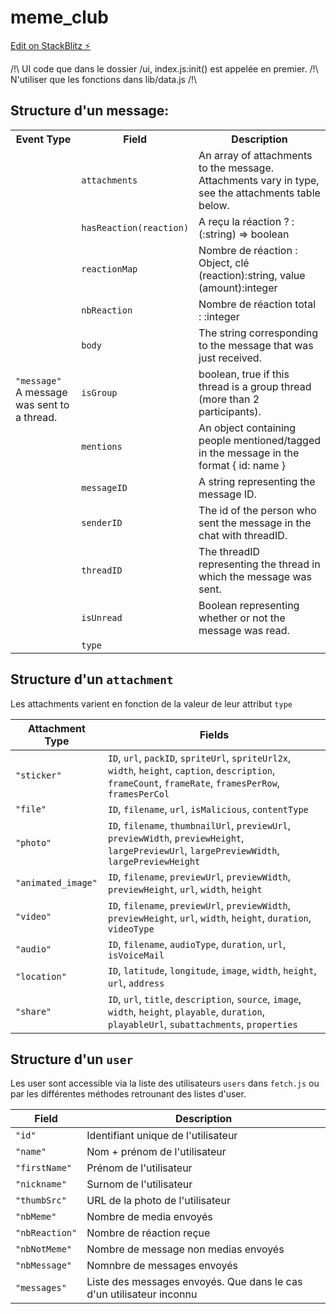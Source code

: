 # meme_club

[Edit on StackBlitz ⚡️](https://stackblitz.com/edit/js-n6fbz8)

/!\ UI code que dans le dossier /ui, index.js:init() est appelée en premier.
/!\ N'utiliser que les fonctions dans lib/data.js /!\

<h2> Structure d'un message: </h2>
<table>
	<tr>
		<th>Event Type</th>
		<th>Field</th>
		<th>Description</th>
	</tr>
	<tr>
		<td rowspan="12">
			<code>"message"</code><br />
			A message was sent to a thread.
		</td>
		<td><code>attachments</code></td>
		<td>An array of attachments to the message. Attachments vary in type, see the attachments table below.</td>
	</tr>
  
  <!-- Perso -->
  <tr>
		<td><code>hasReaction(reaction)</code></td>
		<td>A reçu la réaction ? : (:string) => boolean </td>
	</tr>
  <tr>
		<td><code>reactionMap</code></td>
		<td>Nombre de réaction : Object, clé (reaction):string, value (amount):integer
	</tr>
  <tr>
		<td><code>nbReaction</code></td>
		<td>Nombre de réaction total : :integer</td>
	</tr>
  <!-- Originals -->
	<tr>
		<td><code>body</code></td>
		<td>The string corresponding to the message that was just received.</td>
	</tr>
	<tr>
		<td><code>isGroup</code></td>
		<td>boolean, true if this thread is a group thread (more than 2 participants).</td>
	</tr>
    <tr>
        <td><code>mentions</code></td>
        <td>An object containing people mentioned/tagged in the message in the format { id: name }</td>
    </tr>
	<tr>
		<td><code>messageID</code></td>
		<td>A string representing the message ID.</td>
	</tr>
	<tr>
		<td><code>senderID</code></td>
		<td>The id of the person who sent the message in the chat with threadID.</td>
	</tr>
	<tr>
		<td><code>threadID</code></td>
		<td>The threadID representing the thread in which the message was sent.</td>
	</tr>
  	<tr>
		<td><code>isUnread</code></td>
		<td>Boolean representing whether or not the message was read.</td>
	</tr>
	<tr>
		<td><code>type</code></td>
		<td></td>
	</tr>
  </table>
  <h2>Structure d'un <code>attachment</code></h2>
  Les attachments varient en fonction de la valeur de leur attribut <code>type</code>
  
| Attachment Type    | Fields                                                                                                                                                    |
| ------------------ | --------------------------------------------------------------------------------------------------------------------------------------------------------- |
| `"sticker"`        | `ID`, `url`, `packID`, `spriteUrl`, `spriteUrl2x`, `width`, `height`, `caption`, `description`, `frameCount`, `frameRate`, `framesPerRow`, `framesPerCol` |
| `"file"`           | `ID`, `filename`, `url`, `isMalicious`, `contentType`                                                                                                     |
| `"photo"`          | `ID`, `filename`, `thumbnailUrl`, `previewUrl`, `previewWidth`, `previewHeight`, `largePreviewUrl`, `largePreviewWidth`, `largePreviewHeight`             |
| `"animated_image"` | `ID`, `filename`, `previewUrl`, `previewWidth`, `previewHeight`, `url`, `width`, `height`                                                                 |
| `"video"`          | `ID`, `filename`, `previewUrl`, `previewWidth`, `previewHeight`, `url`, `width`, `height`, `duration`, `videoType`                                        |
| `"audio"`          | `ID`, `filename`, `audioType`, `duration`, `url`, `isVoiceMail`                                                                                           |
| `"location"`       | `ID`, `latitude`, `longitude`, `image`, `width`, `height`, `url`, `address`                                                                               |
| `"share"`          | `ID`, `url`, `title`, `description`, `source`, `image`, `width`, `height`, `playable`, `duration`, `playableUrl`, `subattachments`, `properties`          |

  <h2>Structure d'un <code>user</code></h2>
  Les user sont accessible via la liste des utilisateurs <code>users</code> dans <code>fetch.js</code> ou par les différentes méthodes retrounant des listes d'user.
  
| Field    | Description                                                                                                                                                    |
| ------------------ | --------------------------------------------------------------------------------------------------------------------------------------------------------- |
| `"id"`        | Identifiant unique de l'utilisateur |
| `"name"`        | Nom + prénom de l'utilisateur |
| `"firstName"`        | Prénom de l'utilisateur |
| `"nickname"`        | Surnom de l'utilisateur |
| `"thumbSrc"`        | URL de la photo de l'utilisateur |
| `"nbMeme"`        | Nombre de media envoyés |
| `"nbReaction"`        | Nombre de réaction reçue |
| `"nbNotMeme"`        | Nombre de message non medias envoyés |
| `"nbMessage"`        | Nomnbre de messages envoyés |
| `"messages"`        | Liste des messages envoyés. Que dans le cas d'un utilisateur inconnu |
